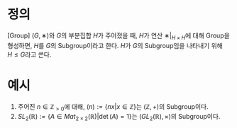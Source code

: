 # 정의 
[Group] $(G, ∗)$와 $G$의 부분집합 $H$가 주어졌을 때, $H$가 연산 $∗|_{H×H}$에 대해 Group을 형성하면, $H$를 $G$의 Subgroup이라고 한다. $H$가 $G$의 Subgroup임을 나타내기 위해 $H \le G$라고 쓴다.

# 예시
1. 주어진 $n \in \mathbb{Z}_{>0}$에 대해, $(n) := \{nx | x \in \mathbb{Z}\}$는 $(\mathbb{Z}, +)$의 Subgroup이다.
2. $SL_{2}(\mathbb{R}) := \{A \in Mat_{2 \times 2}(\mathbb{R}) | \det(A) = 1\}$는 $(GL_{2}(\mathbb{R}), \times)$의 Subgroup이다.